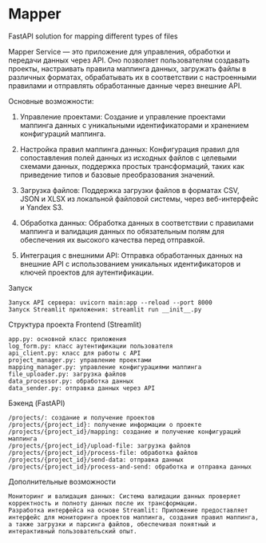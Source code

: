# Mapper
FastAPI solution for mapping different types of files


Mapper Service — это приложение для управления, обработки и передачи данных через API. Оно позволяет пользователям создавать проекты, настраивать правила маппинга данных, загружать файлы в различных форматах, обрабатывать их в соответствии с настроенными правилами и отправлять обработанные данные через внешние API.

Основные возможности:

1. Управление проектами: Создание и управление проектами маппинга данных с уникальными идентификаторами и хранением конфигураций маппинга.

2. Настройка правил маппинга данных: Конфигурация правил для сопоставления полей данных из исходных файлов с целевыми схемами данных, поддержка простых трансформаций, таких как приведение типов и базовые преобразования значений.

3. Загрузка файлов: Поддержка загрузки файлов в форматах CSV, JSON и XLSX из локальной файловой системы, через веб-интерфейс и Yandex S3.

4. Обработка данных: Обработка данных в соответствии с правилами маппинга и валидация данных по обязательным полям для обеспечения их высокого качества перед отправкой.

5. Интеграция с внешними API: Отправка обработанных данных на внешние API с использованием уникальных идентификаторов и ключей проектов для аутентификации.

Запуск

    Запуск API сервера: uvicorn main:app --reload --port 8000
    Запуск Streamlit приложения: streamlit run __init__.py

Структура проекта
Frontend (Streamlit)

    app.py: основной класс приложения
    log_form.py: класс аутентификации пользователя
    api_client.py: класс для работы с API
    project_manager.py: управление проектами
    mapping_manager.py: управление конфигурациями маппинга
    file_uploader.py: загрузка файлов
    data_processor.py: обработка данных
    data_sender.py: отправка данных через API

Бэкенд (FastAPI)

    /projects/: создание и получение проектов
    /projects/{project_id}: получение информации о проекте
    /projects/{project_id}/mapping: создание и получение конфигураций маппинга
    /projects/{project_id}/upload-file: загрузка файлов
    /projects/{project_id}/process-file: обработка файлов
    /projects/{project_id}/send-data: отправка данных
    /projects/{project_id}/process-and-send: обработка и отправка данных

Дополнительные возможности

    Мониторинг и валидация данных: Система валидации данных проверяет корректность и полноту данных после их трансформации.
    Разработка интерфейса на основе Streamlit: Приложение предоставляет интерфейс для мониторинга проектов маппинга, создания правил маппинга, а также загрузки и парсинга файлов, обеспечивая понятный и интерактивный пользовательский опыт.
